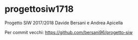 # progettosiw1718
Progetto SIW 2017/2018 Davide Bersani e Andrea Apicella 

Per commit vecchi: https://github.com/bersani96/progetto-siw
